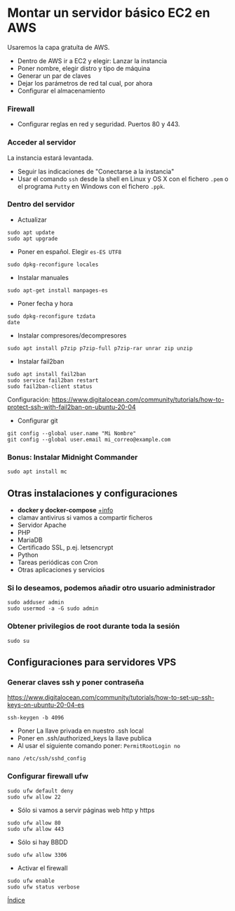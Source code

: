 # Montar un servidor básico EC2 en AWS
Usaremos la capa gratuíta de AWS.

- Dentro de AWS ir a EC2 y elegir: Lanzar la instancia
- Poner nombre, elegir distro y tipo de máquina
- Generar un par de claves
- Dejar los parámetros de red tal cual, por ahora
- Configurar el almacenamiento

### Firewall
- Configurar reglas en red y seguridad. Puertos 80 y 443.

### Acceder al servidor
La instancia estará levantada.  
- Seguir las indicaciones de "Conectarse a la instancia"
- Usar el comando `ssh` desde la shell en Linux y OS X con el fichero `.pem` o el programa `Putty` en Windows con el fichero `.ppk`.

### Dentro del servidor

- Actualizar
```
sudo apt update
sudo apt upgrade
```

- Poner en español. Elegir `es-ES UTF8`
```
sudo dpkg-reconfigure locales
```

- Instalar manuales
```
sudo apt-get install manpages-es
```

- Poner fecha y hora
```
sudo dpkg-reconfigure tzdata
date
```

- Instalar compresores/decompresores
```
sudo apt install p7zip p7zip-full p7zip-rar unrar zip unzip
```

- Instalar fail2ban
```
sudo apt install fail2ban
sudo service fail2ban restart
sudo fail2ban-client status
```
Configuración: https://www.digitalocean.com/community/tutorials/how-to-protect-ssh-with-fail2ban-on-ubuntu-20-04

- Configurar git
```
git config --global user.name "Mi Nombre"
git config --global user.email mi_correo@example.com
```

### Bonus: Instalar Midnight Commander
```
sudo apt install mc
```

## Otras instalaciones y configuraciones
- **docker y docker-compose** [+info](docker.md)
- clamav antivirus si vamos a compartir ficheros
- Servidor Apache
- PHP
- MariaDB
- Certificado SSL, p.ej. letsencrypt
- Python
- Tareas periódicas con Cron
- Otras aplicaciones y servicios

### Si lo deseamos, podemos añadir otro usuario administrador
```
sudo adduser admin
sudo usermod -a -G sudo admin
```

### Obtener privilegios de root durante toda la sesión
```
sudo su
```
  
  
## Configuraciones para servidores VPS

### Generar claves ssh y poner contraseña
https://www.digitalocean.com/community/tutorials/how-to-set-up-ssh-keys-on-ubuntu-20-04-es  
```
ssh-keygen -b 4096
```
- Poner La llave privada en nuestro .ssh local
- Poner en .ssh/authorized_keys la llave publica
- Al usar el siguiente comando poner: `PermitRootLogin no`
```
nano /etc/ssh/sshd_config
```

### Configurar firewall ufw
```
sudo ufw default deny
sudo ufw allow 22
```
- Sólo si vamos a servir páginas web http y https
```
sudo ufw allow 80
sudo ufw allow 443
```
- Sólo si hay BBDD
```
sudo ufw allow 3306
```
- Activar el firewall
```
sudo ufw enable
sudo ufw status verbose
```

[Índice](../README.md)